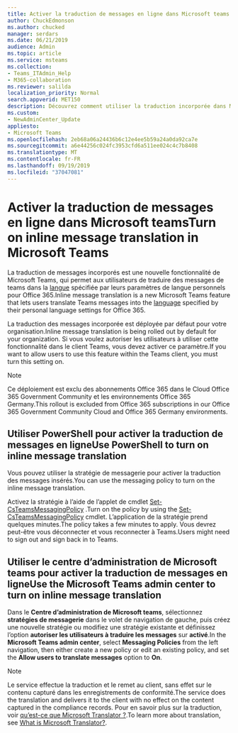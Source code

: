 ```yaml
---
title: Activer la traduction de messages en ligne dans Microsoft teams
author: ChuckEdmonson
ms.author: chucked
manager: serdars
ms.date: 06/21/2019
audience: Admin
ms.topic: article
ms.service: msteams
ms.collection:
- Teams_ITAdmin_Help
- M365-collaboration
ms.reviewer: salilda
localization_priority: Normal
search.appverid: MET150
description: Découvrez comment utiliser la traduction incorporée dans Microsoft Teams.
ms.custom:
- NewAdminCenter_Update
appliesto:
- Microsoft Teams
ms.openlocfilehash: 2eb68a06a24436b6c12e4ee5b59a24a0da92ca7e
ms.sourcegitcommit: a6e44256c024fc3953cfd6a511ee024c4c7b8408
ms.translationtype: MT
ms.contentlocale: fr-FR
ms.lasthandoff: 09/19/2019
ms.locfileid: "37047081"
---
```

<a name="turn-on-inline-message-translation-in-microsoft-teams"></a><span data-ttu-id="c9313-103">Activer la traduction de messages en ligne dans Microsoft teams</span><span class="sxs-lookup"><span data-stu-id="c9313-103">Turn on inline message translation in Microsoft Teams</span></span> 
=================================================

<span data-ttu-id="c9313-104">La traduction de messages incorporés est une nouvelle fonctionnalité de Microsoft Teams, qui permet aux utilisateurs de traduire des messages de teams dans la [langue](https://support.office.com/article/translate-a-message-in-teams-d8926ce9-d6a6-47df-a416-f1adb62d3194) spécifiée par leurs paramètres de langue personnels pour Office 365.</span><span class="sxs-lookup"><span data-stu-id="c9313-104">Inline message translation is a new Microsoft Teams feature that lets users translate Teams messages into the [language](https://support.office.com/article/translate-a-message-in-teams-d8926ce9-d6a6-47df-a416-f1adb62d3194) specified by their personal language settings for Office 365.</span></span>

<span data-ttu-id="c9313-105">La traduction des messages incorporée est déployée par défaut pour votre organisation.</span><span class="sxs-lookup"><span data-stu-id="c9313-105">Inline message translation is being rolled out by default for your organization.</span></span> <span data-ttu-id="c9313-106">Si vous voulez autoriser les utilisateurs à utiliser cette fonctionnalité dans le client Teams, vous devez activer ce paramètre.</span><span class="sxs-lookup"><span data-stu-id="c9313-106">If you want to allow users to use this feature within the Teams client, you must turn this setting on.</span></span>

> [!NOTE]
><span data-ttu-id="c9313-107">Ce déploiement est exclu des abonnements Office 365 dans le Cloud Office 365 Government Community et les environnements Office 365 Germany.</span><span class="sxs-lookup"><span data-stu-id="c9313-107">This rollout is excluded from Office 365 subscriptions in our Office 365 Government Community Cloud and Office 365 Germany environments.</span></span>

## <a name="use-powershell-to-turn-on-inline-message-translation"></a><span data-ttu-id="c9313-108">Utiliser PowerShell pour activer la traduction de messages en ligne</span><span class="sxs-lookup"><span data-stu-id="c9313-108">Use PowerShell to turn on inline message translation</span></span>

<span data-ttu-id="c9313-109">Vous pouvez utiliser la stratégie de messagerie pour activer la traduction des messages insérés.</span><span class="sxs-lookup"><span data-stu-id="c9313-109">You can use the messaging policy to turn on the inline message translation.</span></span>

<span data-ttu-id="c9313-110">Activez la stratégie à l’aide de l’applet de cmdlet [Set-CsTeamsMessagingPolicy](https://docs.microsoft.com/powershell/module/skype/set-csteamsmessagingpolicy?view=skype-ps) .</span><span class="sxs-lookup"><span data-stu-id="c9313-110">Turn on the policy by using the [Set-CsTeamsMessagingPolicy](https://docs.microsoft.com/powershell/module/skype/set-csteamsmessagingpolicy?view=skype-ps) cmdlet.</span></span> <span data-ttu-id="c9313-111">L’application de la stratégie prend quelques minutes.</span><span class="sxs-lookup"><span data-stu-id="c9313-111">The policy takes a few minutes to apply.</span></span> <span data-ttu-id="c9313-112">Vous devrez peut-être vous déconnecter et vous reconnecter à Teams.</span><span class="sxs-lookup"><span data-stu-id="c9313-112">Users might need to sign out and sign back in to Teams.</span></span>

## <a name="use-the-microsoft-teams-admin-center-to-turn-on-inline-message-translation"></a><span data-ttu-id="c9313-113">Utiliser le centre d’administration de Microsoft teams pour activer la traduction de messages en ligne</span><span class="sxs-lookup"><span data-stu-id="c9313-113">Use the Microsoft Teams admin center to turn on inline message translation</span></span>

<span data-ttu-id="c9313-114">Dans le **Centre d’administration de Microsoft teams**, sélectionnez **stratégies de messagerie** dans le volet de navigation de gauche, puis créez une nouvelle stratégie ou modifiez une stratégie existante et définissez l’option **autoriser les utilisateurs à traduire les messages** sur **activé**.</span><span class="sxs-lookup"><span data-stu-id="c9313-114">In the **Microsoft Teams admin center**, select **Messaging Policies** from the left navigation, then either create a new policy or edit an existing policy, and set the **Allow users to translate messages** option to **On**.</span></span>

> [!NOTE]
> <span data-ttu-id="c9313-115">Le service effectue la traduction et le remet au client, sans effet sur le contenu capturé dans les enregistrements de conformité.</span><span class="sxs-lookup"><span data-stu-id="c9313-115">The service does the translation and delivers it to the client with no effect on the content captured in the compliance records.</span></span> <span data-ttu-id="c9313-116">Pour en savoir plus sur la traduction, voir [qu’est-ce que Microsoft Translator ?](https://docs.microsoft.com/azure/cognitive-services/translator/translator-info-overview).</span><span class="sxs-lookup"><span data-stu-id="c9313-116">To learn more about translation, see [What is Microsoft Translator?](https://docs.microsoft.com/azure/cognitive-services/translator/translator-info-overview).</span></span>
